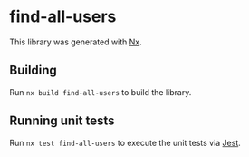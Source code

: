 # find-all-users

This library was generated with [Nx](https://nx.dev).

## Building

Run `nx build find-all-users` to build the library.

## Running unit tests

Run `nx test find-all-users` to execute the unit tests via [Jest](https://jestjs.io).
